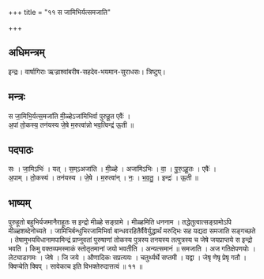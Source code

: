 +++
title = "११ स जामिभिर्यत्समजाति"

+++
## अधिमन्त्रम्
इन्द्रः। वार्षागिराः ऋज्राश्वांबरीष-सहदेव-भयमान-सुराधसः। त्रिष्टुप्।

## मन्त्रः
स जा॒मिभि॒र्यत्स॒मजा॑ति मी॒ळ्हेऽजा॑मिभिर्वा पुरुहू॒त एवैः॑ ।  
अ॒पां तो॒कस्य॒ तन॑यस्य जे॒षे म॒रुत्वा॑न्नो भव॒त्विन्द्र॑ ऊ॒ती ॥

## पदपाठः
सः । जा॒मिऽभिः॑ । यत् । स॒म्ऽअजा॑ति । मी॒ळ्हे । अजा॑मिऽभिः । वा॒ । पु॒रु॒ऽहू॒तः । एवैः॑ ।  
अ॒पाम् । तो॒कस्य॑ । तन॑यस्य । जे॒षे । म॒रुत्वा॑न् । नः॒ । भ॒व॒तु॒ । इन्द्रः॑ । ऊ॒ती ॥

## भाष्यम्
पुरुहूतो बहुभिर्यजमानैराहूतः स इन्द्रो मीळ्हे सङ्ग्रामे । मीळ्हमिति धननाम । तद्धेतुत्वात्सङ्ग्रामोऽपि मीळ्हशब्देनोच्यते । जामिभिर्बन्धुभिरजामिभिर्वा बान्धवरहितैर्वैवैर्युद्धार्थं मरुद्भिः सह यद्यदा समजाति सङ्गच्छते । तेषामुभयविधानामपामिन्द्रं प्राप्नुवतां पुरुषाणां तोकस्य पुत्रस्य तनयस्य तत्पुत्रस्य च जेषे जयप्राप्तये स इन्द्रो भवति । किमु वक्तव्यमस्माकं स्तोतृतमानां जयो भवतीति । अन्यत्समानं ॥ समजाति । अज गतिक्षेपणयोः । लेट्याडागमः । जेषे । जि जये । औणादिकः सप्रत्ययः । चतुर्थ्यर्थे सप्तमी । यद्वा । जेषृ णेषृ प्रेषृ गतौ । क्विप्चेति क्विप् । सावेकाच इति विभक्तेरुदात्तत्वं ॥ ११ ॥